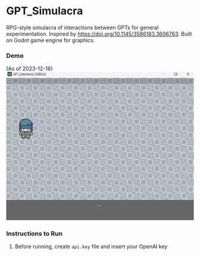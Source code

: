 # GPT_Simulacra
RPG-style simulacra of interactions between GPTs for general experimentation.
Inspired by https://doi.org/10.1145/3586183.3606763.
Built on Godot game engine for graphics.

### Demo
(As of 2023-12-16)
![](demo.gif)

### Instructions to Run
1. Before running, create `api.key` file and insert your OpenAI key
